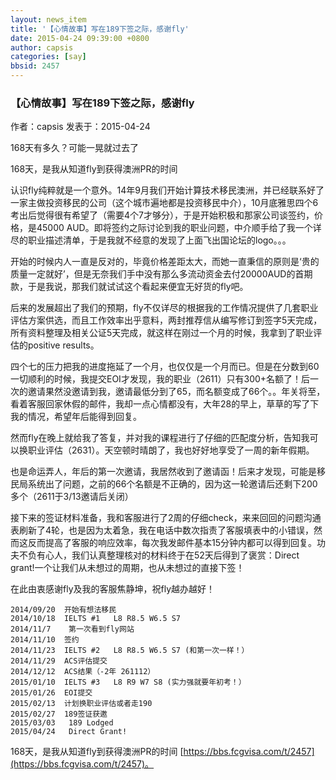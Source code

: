 ```yaml
---
layout: news_item
title: '【心情故事】写在189下签之际，感谢fly'
date: 2015-04-24 09:39:00 +0800
author: capsis
categories: [say]
bbsid: 2457
---
```


### 【心情故事】写在189下签之际，感谢fly

作者：capsis 发表于：2015-04-24

168天有多久？可能一晃就过去了

168天，是我从知道fly到获得澳洲PR的时间

认识fly纯粹就是一个意外。14年9月我们开始计算技术移民澳洲，并已经联系好了一家主做投资移民的公司（这个城市遍地都是投资移民中介），10月底雅思四个6考出后觉得很有希望了（需要4个7才够分），于是开始积极和那家公司谈签约，价格，是45000 AUD。即将签约之际讨论到我的职业问题，中介顺手给了我一个详尽的职业描述清单，于是我就不经意的发现了上面飞出国论坛的logo。。。

开始的时候内人一直是反对的，毕竟价格差距太大，而她一直秉信的原则是‘贵的质量一定就好’，但是无奈我们手中没有那么多流动资金去付20000AUD的首期款，于是我说，那我们就试试这个看起来便宜无好货的fly吧。

后来的发展超出了我们的预期，fly不仅详尽的根据我的工作情况提供了几套职业评估方案供选，而且工作效率出乎意料，两封推荐信从编写修订到签字5天完成，所有资料整理及相关公证5天完成，就这样在刚过一个月的时候，我拿到了职业评估的positive results。

四个七的压力把我的进度拖延了一个月，也仅仅是一个月而已。但是在分数到60一切顺利的时候，我提交EOI才发现，我的职业（2611）只有300+名额了！后一次的邀请果然没邀请到我，邀请最低分到了65，而名额变成了66个。。年关将至，看着客服回家休假的邮件，我却一点心情都没有，大年28的早上，草草的写了下我的情况，希望年后能得到回复。

然而fly在晚上就给我了答复，并对我的课程进行了仔细的匹配度分析，告知我可以换职业评估（2631）。天空顿时晴朗了，我也好好地享受了一周的新年假期。

也是命运弄人，年后的第一次邀请，我居然收到了邀请函！后来才发现，可能是移民局系统出了问题，之前的66个名额是不正确的，因为这一轮邀请后还剩下200多个（2611于3/13邀请后关闭）

接下来的签证材料准备，我和客服进行了2周的仔细check，来来回回的问题沟通表刷新了4轮，也是因为太着急，我在电话中数次指责了客服填表中的小错误，然而这反而提高了客服的响应效率，每次我发邮件基本15分钟内都可以得到回复。功夫不负有心人，我们认真整理核对的材料终于在52天后得到了褒赏：Direct grant!一个让我们从未想过的周期，也从未想过的直接下签！

在此由衷感谢fly及我的客服焦静坤，祝fly越办越好！

```
2014/09/20  开始有想法移民
2014/10/18  IELTS #1   L8 R8.5 W6.5 S7
2014/11/7    第一次看到fly网站
2014/11/10  签约
2014/11/23  IELTS #2   L8 R8.5 W6.5 S7 (和第一次一样！）
2014/11/29  ACS评估提交
2014/12/12  ACS结果（-2年 261112）
2015/01/10  IELTS #3   L8 R9 W7 S8 (实力强就要年初考！）
2015/01/26  EOI提交
2015/02/13  计划换职业评估或者走190
2015/02/27  189签证获邀
2015/03/03   189 Lodged
2015/04/24   Direct Grant!
```

168天，是我从知道fly到获得澳洲PR的时间 [https://bbs.fcgvisa.com/t/2457](https://bbs.fcgvisa.com/t/2457)。
